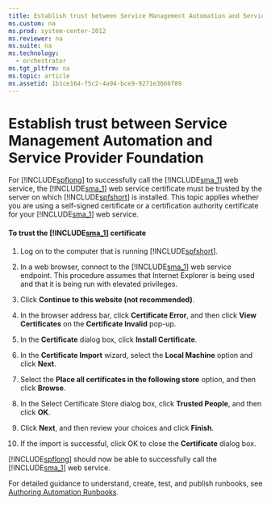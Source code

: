```yaml
---
title: Establish trust between Service Management Automation and Service Provider Foundation
ms.custom: na
ms.prod: system-center-2012
ms.reviewer: na
ms.suite: na
ms.technology: 
  - orchestrator
ms.tgt_pltfrm: na
ms.topic: article
ms.assetid: 1b1ce164-f5c2-4a94-bce9-9271e3666f89
---
```

# Establish trust between Service Management Automation and Service Provider Foundation
For [!INCLUDE[spflong](../../Token/spflong_md.md)] to successfully call the [!INCLUDE[sma_1](../../Token/sma_1_md.md)] web service, the [!INCLUDE[sma_1](../../Token/sma_1_md.md)] web service certificate must be trusted by the server on which [!INCLUDE[spfshort](../../Token/spfshort_md.md)] is installed. This topic applies whether you are using a self\-signed certificate or a certification authority certificate for your [!INCLUDE[sma_1](../../Token/sma_1_md.md)] web service.

#### To trust the [!INCLUDE[sma_1](../../Token/sma_1_md.md)] certificate

1.  Log on to the computer that is running [!INCLUDE[spfshort](../../Token/spfshort_md.md)].

2.  In a web browser, connect to the [!INCLUDE[sma_1](../../Token/sma_1_md.md)] web service endpoint. This procedure assumes that Internet Explorer is being used and that it is being run with elevated privileges.

3.  Click **Continue to this website \(not recommended\)**.

4.  In the browser address bar, click **Certificate Error**, and then click **View Certificates** on the **Certificate Invalid** pop\-up.

5.  In the **Certificate** dialog box, click **Install Certificate**.

6.  In the **Certificate Import** wizard, select the **Local Machine** option and click **Next**.

7.  Select the **Place all certificates in the following store** option, and then click **Browse**.

8.  In the Select Certificate Store dialog box, click **Trusted People**, and then click **OK**.

9. Click **Next**, and then review your choices and click **Finish**.

10. If the import is successful, click OK to close the **Certificate** dialog box.

[!INCLUDE[spflong](../../Token/spflong_md.md)] should now be able to successfully call the [!INCLUDE[sma_1](../../Token/sma_1_md.md)] web service.

For detailed guidance to understand, create, test, and publish runbooks, see [Authoring Automation Runbooks](Authoring-Automation-Runbooks.md).


